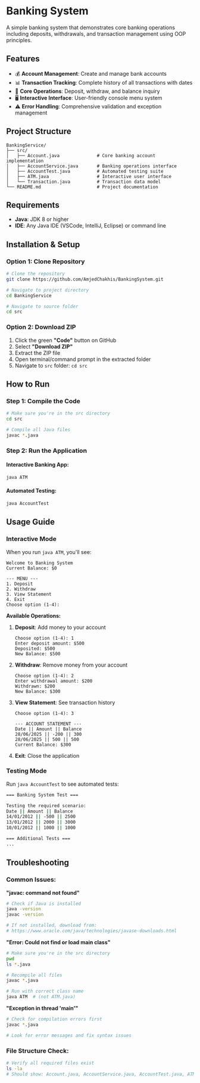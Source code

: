 # Banking System 

A simple banking system that demonstrates core banking operations including deposits, withdrawals, and transaction management using OOP principles.

## Features

- 💰 **Account Management**: Create and manage bank accounts
- 📊 **Transaction Tracking**: Complete history of all transactions with dates
- 💸 **Core Operations**: Deposit, withdraw, and balance inquiry
- 🖥️ **Interactive Interface**: User-friendly console menu system
- ⚠️ **Error Handling**: Comprehensive validation and exception management

## Project Structure

```
BankingService/
├── src/
│   ├── Account.java              # Core banking account implementation
│   ├── AccountService.java       # Banking operations interface
│   ├── AccountTest.java          # Automated testing suite
│   ├── ATM.java                  # Interactive user interface
│   └── Transaction.java          # Transaction data model
└── README.md                     # Project documentation
```

## Requirements

- **Java**: JDK 8 or higher
- **IDE**: Any Java IDE (VSCode, IntelliJ, Eclipse) or command line

## Installation & Setup

### Option 1: Clone Repository

```bash
# Clone the repository
git clone https://github.com/AmjedChakhis/BankingSystem.git

# Navigate to project directory
cd BankingService 

# Navigate to source folder
cd src
```

### Option 2: Download ZIP

1. Click the green **"Code"** button on GitHub
2. Select **"Download ZIP"**
3. Extract the ZIP file
4. Open terminal/command prompt in the extracted folder
5. Navigate to `src` folder: `cd src`

## How to Run

### Step 1: Compile the Code

```bash
# Make sure you're in the src directory
cd src

# Compile all Java files
javac *.java

```

### Step 2: Run the Application

#### Interactive Banking App:
```bash
java ATM
```

#### Automated Testing:
```bash
java AccountTest
```

## Usage Guide

### Interactive Mode

When you run `java ATM`, you'll see:

```
Welcome to Banking System
Current Balance: $0

--- MENU ---
1. Deposit
2. Withdraw
3. View Statement
4. Exit
Choose option (1-4): 
```

**Available Operations:**

1. **Deposit**: Add money to your account
   ```
   Choose option (1-4): 1
   Enter deposit amount: $500
   Deposited: $500
   New Balance: $500
   ```

2. **Withdraw**: Remove money from your account
   ```
   Choose option (1-4): 2
   Enter withdrawal amount: $200
   Withdrawn: $200
   New Balance: $300
   ```

3. **View Statement**: See transaction history
   ```
   Choose option (1-4): 3
   
   --- ACCOUNT STATEMENT ---
   Date || Amount || Balance
   28/06/2025 || -200 || 300
   28/06/2025 || 500 || 500
   Current Balance: $300
   ```

4. **Exit**: Close the application

### Testing Mode

Run `java AccountTest` to see automated tests:

```bash
=== Banking System Test ===

Testing the required scenario:
Date || Amount || Balance
14/01/2012 || -500 || 2500
13/01/2012 || 2000 || 3000
10/01/2012 || 1000 || 1000

=== Additional Tests ===
...
```
## Troubleshooting

### Common Issues:

**"javac: command not found"**
```bash
# Check if Java is installed
java -version
javac -version

# If not installed, download from:
# https://www.oracle.com/java/technologies/javase-downloads.html
```

**"Error: Could not find or load main class"**
```bash
# Make sure you're in the src directory
pwd
ls *.java

# Recompile all files
javac *.java

# Run with correct class name
java ATM  # (not ATM.java)
```

**"Exception in thread 'main'"**
```bash
# Check for compilation errors first
javac *.java

# Look for error messages and fix syntax issues
```

### File Structure Check:
```bash
# Verify all required files exist
ls -la
# Should show: Account.java, AccountService.java, AccountTest.java, ATM.java, Transaction.java
```



